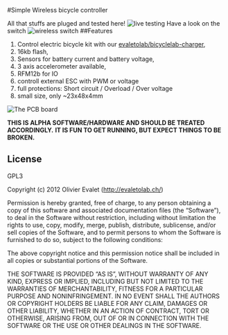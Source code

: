 #Simple Wireless bicycle controller

All that stuffs are pluged and tested here! 
![live testing](http://ucarecdn.com/42edabe7-46ce-4520-a1de-0e63eb6efe72/-/scale_crop/800x700/center/)
Have a look on the switch
![wireless switch](http://ucarecdn.com/3769ae40-b797-4a02-8fcf-6ca95b9bdaef/-/resize/800x600/)
##Features
1. Control electric bicycle kit with our [evaletolab/bicyclelab-charger](../../../bicyclelab-charger),
2. 16kb flash,
3. Sensors for battery current and battery voltage,
3. 3 axis accelerometer available,
3. RFM12b for IO
4. controll external ESC with PWM or voltage
2. full protections: Short circuit / Overload / Over voltage 
7. small size, only ~23x48x4mm

![The PCB board](https://raw.github.com/evaletolab/bicyclelab-manager/master/docs/pcb.png "controller v0.0")



**THIS IS ALPHA SOFTWARE/HARDWARE AND SHOULD BE TREATED ACCORDINGLY.**
**IT IS FUN TO GET RUNNING, BUT EXPECT THINGS TO BE BROKEN.**
 
## License
GPL3

Copyright (c) 2012 Olivier Evalet (http://evaletolab.ch/)

Permission is hereby granted, free of charge, to any person obtaining a copy
of this software and associated documentation files (the “Software”), to deal
in the Software without restriction, including without limitation the rights
to use, copy, modify, merge, publish, distribute, sublicense, and/or sell
copies of the Software, and to permit persons to whom the Software is
furnished to do so, subject to the following conditions:

The above copyright notice and this permission notice shall be included in
all copies or substantial portions of the Software.

THE SOFTWARE IS PROVIDED “AS IS”, WITHOUT WARRANTY OF ANY KIND, EXPRESS OR
IMPLIED, INCLUDING BUT NOT LIMITED TO THE WARRANTIES OF MERCHANTABILITY,
FITNESS FOR A PARTICULAR PURPOSE AND NONINFRINGEMENT. IN NO EVENT SHALL THE
AUTHORS OR COPYRIGHT HOLDERS BE LIABLE FOR ANY CLAIM, DAMAGES OR OTHER
LIABILITY, WHETHER IN AN ACTION OF CONTRACT, TORT OR OTHERWISE, ARISING FROM,
OUT OF OR IN CONNECTION WITH THE SOFTWARE OR THE USE OR OTHER DEALINGS IN
THE SOFTWARE.
